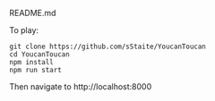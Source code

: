 README.md

To play: 

```console
git clone https://github.com/sStaite/YoucanToucan
cd YoucanToucan
npm install
npm run start
```

Then navigate to http://localhost:8000
